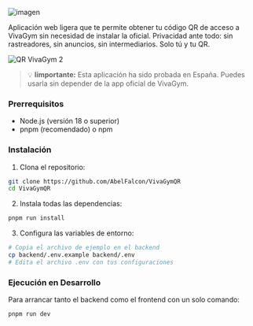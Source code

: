 ![imagen](https://github.com/user-attachments/assets/1645ba84-056c-4384-8dc8-27a5acc55050)

Aplicación web ligera que te permite obtener tu código QR de acceso a VivaGym sin necesidad de instalar la oficial. Privacidad ante todo: sin rastreadores, sin anuncios, sin intermediarios. Solo tú y tu QR.

![QR VivaGym 2](https://github.com/user-attachments/assets/ebc0e628-fd1f-4986-a45e-3d399b98307f)

> 💡 **Iimportante:** Esta aplicación ha sido probada en España. Puedes usarla sin depender de la app oficial de VivaGym.

### Prerrequisitos

- Node.js (versión 18 o superior)
- pnpm (recomendado) o npm

### Instalación

1. Clona el repositorio:
```bash
git clone https://github.com/AbelFalcon/VivaGymQR
cd VivaGymQR
```

2. Instala todas las dependencias:
```bash
pnpm run install
```

3. Configura las variables de entorno:
```bash
# Copia el archivo de ejemplo en el backend
cp backend/.env.example backend/.env
# Edita el archivo .env con tus configuraciones
```

### Ejecución en Desarrollo

Para arrancar tanto el backend como el frontend con un solo comando:

```bash
pnpm run dev
```
